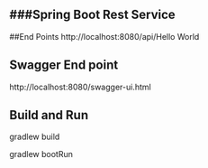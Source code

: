 ###Spring Boot Rest Service
---------------------------
##End Points
http://localhost:8080/api/Hello World
## Swagger End point
http://localhost:8080/swagger-ui.html

## Build and Run
gradlew build

gradlew bootRun



